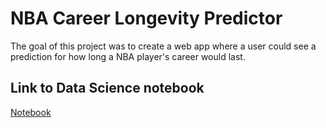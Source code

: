 # NBA Career Longevity Predictor
The goal of this project was to create a web app where a user could see a prediction for how long a NBA player's career would last.

## Link to Data Science notebook
[Notebook](https://github.com/samuelhepner/DS/blob/patch-1/machine_learning/nba_project.ipynb)
